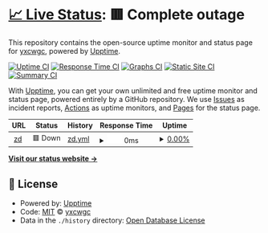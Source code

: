# [📈 Live Status](https://yxcwgc.github.io/upptime): <!--live status--> **🟥 Complete outage**

This repository contains the open-source uptime monitor and status page for [yxcwgc](https://yxcwgc.github.io/upptime), powered by [Upptime](https://github.com/upptime/upptime).

[![Uptime CI](https://github.com/yxcwgc/upptime/workflows/Uptime%20CI/badge.svg)](https://github.com/yxcwgc/upptime/actions?query=workflow%3A%22Uptime+CI%22)
[![Response Time CI](https://github.com/yxcwgc/upptime/workflows/Response%20Time%20CI/badge.svg)](https://github.com/yxcwgc/upptime/actions?query=workflow%3A%22Response+Time+CI%22)
[![Graphs CI](https://github.com/yxcwgc/upptime/workflows/Graphs%20CI/badge.svg)](https://github.com/yxcwgc/upptime/actions?query=workflow%3A%22Graphs+CI%22)
[![Static Site CI](https://github.com/yxcwgc/upptime/workflows/Static%20Site%20CI/badge.svg)](https://github.com/yxcwgc/upptime/actions?query=workflow%3A%22Static+Site+CI%22)
[![Summary CI](https://github.com/yxcwgc/upptime/workflows/Summary%20CI/badge.svg)](https://github.com/yxcwgc/upptime/actions?query=workflow%3A%22Summary+CI%22)

With [Upptime](https://upptime.js.org), you can get your own unlimited and free uptime monitor and status page, powered entirely by a GitHub repository. We use [Issues](https://github.com/yxcwgc/upptime/issues) as incident reports, [Actions](https://github.com/yxcwgc/upptime/actions) as uptime monitors, and [Pages](https://yxcwgc.github.io/upptime) for the status page.

<!--start: status pages-->
<!-- This summary is generated by Upptime (https://github.com/upptime/upptime) -->
<!-- Do not edit this manually, your changes will be overwritten -->
<!-- prettier-ignore -->
| URL | Status | History | Response Time | Uptime |
| --- | ------ | ------- | ------------- | ------ |
| <img alt="" src="https://icons.duckduckgo.com/ip3/zd.mlxq.cf.ico" height="13"> [zd](https://zd.mlxq.cf/) | 🟥 Down | [zd.yml](https://github.com/yxcwgc/upptime/commits/HEAD/history/zd.yml) | <details><summary><img alt="Response time graph" src="./graphs/zd/response-time-week.png" height="20"> 0ms</summary><br><a href="https://yxcwgc.github.io/upptime/history/zd"><img alt="Response time 0" src="https://img.shields.io/endpoint?url=https%3A%2F%2Fraw.githubusercontent.com%2Fyxcwgc%2Fupptime%2FHEAD%2Fapi%2Fzd%2Fresponse-time.json"></a><br><a href="https://yxcwgc.github.io/upptime/history/zd"><img alt="24-hour response time 0" src="https://img.shields.io/endpoint?url=https%3A%2F%2Fraw.githubusercontent.com%2Fyxcwgc%2Fupptime%2FHEAD%2Fapi%2Fzd%2Fresponse-time-day.json"></a><br><a href="https://yxcwgc.github.io/upptime/history/zd"><img alt="7-day response time 0" src="https://img.shields.io/endpoint?url=https%3A%2F%2Fraw.githubusercontent.com%2Fyxcwgc%2Fupptime%2FHEAD%2Fapi%2Fzd%2Fresponse-time-week.json"></a><br><a href="https://yxcwgc.github.io/upptime/history/zd"><img alt="30-day response time 0" src="https://img.shields.io/endpoint?url=https%3A%2F%2Fraw.githubusercontent.com%2Fyxcwgc%2Fupptime%2FHEAD%2Fapi%2Fzd%2Fresponse-time-month.json"></a><br><a href="https://yxcwgc.github.io/upptime/history/zd"><img alt="1-year response time 0" src="https://img.shields.io/endpoint?url=https%3A%2F%2Fraw.githubusercontent.com%2Fyxcwgc%2Fupptime%2FHEAD%2Fapi%2Fzd%2Fresponse-time-year.json"></a></details> | <details><summary><a href="https://yxcwgc.github.io/upptime/history/zd">0.00%</a></summary><a href="https://yxcwgc.github.io/upptime/history/zd"><img alt="All-time uptime 1.24%" src="https://img.shields.io/endpoint?url=https%3A%2F%2Fraw.githubusercontent.com%2Fyxcwgc%2Fupptime%2FHEAD%2Fapi%2Fzd%2Fuptime.json"></a><br><a href="https://yxcwgc.github.io/upptime/history/zd"><img alt="24-hour uptime 0.00%" src="https://img.shields.io/endpoint?url=https%3A%2F%2Fraw.githubusercontent.com%2Fyxcwgc%2Fupptime%2FHEAD%2Fapi%2Fzd%2Fuptime-day.json"></a><br><a href="https://yxcwgc.github.io/upptime/history/zd"><img alt="7-day uptime 0.00%" src="https://img.shields.io/endpoint?url=https%3A%2F%2Fraw.githubusercontent.com%2Fyxcwgc%2Fupptime%2FHEAD%2Fapi%2Fzd%2Fuptime-week.json"></a><br><a href="https://yxcwgc.github.io/upptime/history/zd"><img alt="30-day uptime 0.00%" src="https://img.shields.io/endpoint?url=https%3A%2F%2Fraw.githubusercontent.com%2Fyxcwgc%2Fupptime%2FHEAD%2Fapi%2Fzd%2Fuptime-month.json"></a><br><a href="https://yxcwgc.github.io/upptime/history/zd"><img alt="1-year uptime 0.00%" src="https://img.shields.io/endpoint?url=https%3A%2F%2Fraw.githubusercontent.com%2Fyxcwgc%2Fupptime%2FHEAD%2Fapi%2Fzd%2Fuptime-year.json"></a></details>

<!--end: status pages-->

[**Visit our status website →**](https://yxcwgc.github.io/upptime)

## 📄 License

- Powered by: [Upptime](https://github.com/upptime/upptime)
- Code: [MIT](./LICENSE) © [yxcwgc](https://yxcwgc.github.io/upptime)
- Data in the `./history` directory: [Open Database License](https://opendatacommons.org/licenses/odbl/1-0/)
